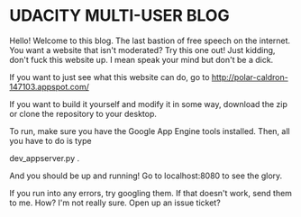 # UDACITY MULTI-USER BLOG

Hello! Welcome to this blog. The last bastion of free speech on the internet.
You want a website that isn't moderated? 
Try this one out! 
Just kidding, don't fuck this website up. I mean speak your mind but don't be a dick.

If you want to just see what this website can do, go to http://polar-caldron-147103.appspot.com/

If you want to build it yourself and modify it in some way, download the zip or clone the repository to your desktop.

To run, make sure you have the Google App Engine tools installed.
Then, all you have to do is type

dev_appserver.py .

And you should be up and running! Go to localhost:8080 to see the glory.

If you run into any errors, try googling them. If that doesn't work, send them to me.
How? I'm not really sure. Open up an issue ticket?

